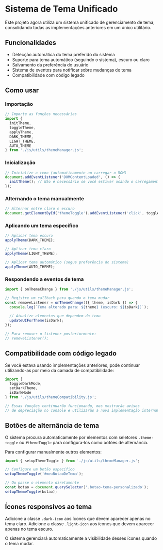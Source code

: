 # Sistema de Tema Unificado

Este projeto agora utiliza um sistema unificado de gerenciamento de tema, consolidando todas as implementações anteriores em um único utilitário.

## Funcionalidades

- Detecção automática do tema preferido do sistema
- Suporte para tema automático (seguindo o sistema), escuro ou claro
- Salvamento da preferência do usuário
- Sistema de eventos para notificar sobre mudanças de tema
- Compatibilidade com código legado

## Como usar

### Importação

```javascript
// Importe as funções necessárias
import { 
  initTheme, 
  toggleTheme, 
  applyTheme, 
  DARK_THEME, 
  LIGHT_THEME, 
  AUTO_THEME 
} from './js/utils/themeManager.js';
```

### Inicialização

```javascript
// Inicialize o tema (automaticamente ao carregar o DOM)
document.addEventListener('DOMContentLoaded', () => {
  initTheme(); // Não é necessário se você estiver usando o carregamento automático
});
```

### Alternando o tema manualmente

```javascript
// Alternar entre claro e escuro
document.getElementById('themeToggle').addEventListener('click', toggleTheme);
```

### Aplicando um tema específico

```javascript
// Aplicar tema escuro
applyTheme(DARK_THEME);

// Aplicar tema claro
applyTheme(LIGHT_THEME);

// Aplicar tema automático (segue preferência do sistema)
applyTheme(AUTO_THEME);
```

### Respondendo a eventos de tema

```javascript
import { onThemeChange } from './js/utils/themeManager.js';

// Registre um callback para quando o tema mudar
const removeListener = onThemeChange(({ theme, isDark }) => {
  console.log(`Tema alterado para: ${theme} (escuro: ${isDark})`);
  
  // Atualize elementos que dependem do tema
  updateUIForTheme(isDark);
});

// Para remover o listener posteriormente:
// removeListener();
```

## Compatibilidade com código legado

Se você estava usando implementações anteriores, pode continuar utilizando-as por meio da camada de compatibilidade:

```javascript
import { 
  toggleDarkMode, 
  setDarkTheme, 
  isDarkMode 
} from './js/utils/themeCompatibility.js';

// Essas funções continuarão funcionando, mas mostrarão avisos
// de depreciação no console e utilizarão a nova implementação internamente
```

## Botões de alternância de tema

O sistema procura automaticamente por elementos com seletores `.theme-toggle` ou `#themeToggle` para configura-los como botões de alternância.

Para configurar manualmente outros elementos:

```javascript
import { setupThemeToggle } from './js/utils/themeManager.js';

// Configure um botão específico
setupThemeToggle('#meuBotaoDeTema');

// Ou passe o elemento diretamente
const botao = document.querySelector('.botao-tema-personalizado');
setupThemeToggle(botao);
```

## Ícones responsivos ao tema

Adicione a classe `.dark-icon` aos ícones que devem aparecer apenas no tema claro.
Adicione a classe `.light-icon` aos ícones que devem aparecer apenas no tema escuro.

O sistema gerenciará automaticamente a visibilidade desses ícones quando o tema mudar.
